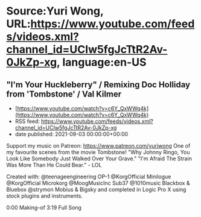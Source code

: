 # Source:Yuri Wong, URL:https://www.youtube.com/feeds/videos.xml?channel_id=UCIw5fgJcTtR2Av-0JkZp-xg, language:en-US

## "I'm Your Huckleberry" / Remixing Doc Holliday from 'Tombstone' / Val Kilmer
 - [https://www.youtube.com/watch?v=c6Y_QxWWq4k](https://www.youtube.com/watch?v=c6Y_QxWWq4k)
 - RSS feed: https://www.youtube.com/feeds/videos.xml?channel_id=UCIw5fgJcTtR2Av-0JkZp-xg
 - date published: 2021-09-03 00:00:00+00:00

Support my music on Patreon: https://www.patreon.com/yuriwong One of my favourite scenes from the movie Tombstone!
"Why Johnny Ringo, You Look Like Somebody Just Walked Over Your Grave."
"I'm Afraid The Strain Was More Than He Could Bear." - LOL

Created with:
@teenageengineering  OP-1
 @KorgOfficial Minilogue
 @KorgOfficial Microkorg
 @MoogMusicInc   Sub37
 @1010music  Blackbox & Bluebox
 @strymon  Mobius & Bigsky
and completed in Logic Pro X using stock plugins and instruments.

0:00 Making-of
3:19 Full Song

